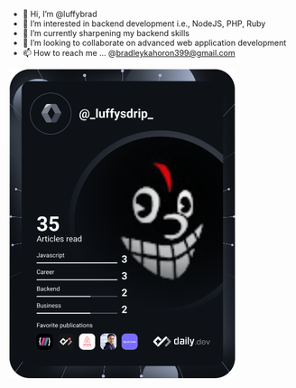 - 👋 Hi, I’m @luffybrad
- 👀 I’m interested in backend development i.e., NodeJS, PHP, Ruby
- 🌱 I’m currently sharpening my backend skills
- 💞️ I’m looking to collaborate on advanced web application development
- 📫 How to reach me ... @bradleykahoron399@gmail.com
<!--my devcard-->
<a href="https://app.daily.dev/DailyDevTips"><img src="https://github.com/luffybrad/luffybrad/blob/main/devcard.svg" width="400" alt="luffybrad's Dev Card"/></a>
<!---
luffybrad/luffybrad is a ✨ special ✨ repository because its `README.md` (this file) appears on your GitHub profile.
You can click the Preview link to take a look at your changes.
--->
